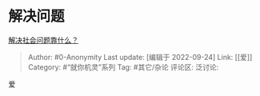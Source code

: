 # 解决问题
[解决社会问题靠什么？](https://www.zhihu.com/question/293685264/answer/487484261)

> Author: #0-Anonymity
> Last update: [编辑于 2022-09-24]
> Link: [[爱]]
> Category: #“就你机灵”系列
> Tag: #其它/杂论
> 评论区:
> 泛讨论:

爱
